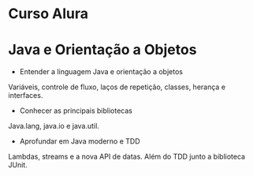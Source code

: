 # Curso Alura
# Java e Orientação a Objetos

- Entender a linguagem Java e orientação a objetos

Variáveis, controle de fluxo, laços de repetição, classes, herança e interfaces.

- Conhecer as principais bibliotecas

Java.lang, java.io e java.util.

- Aprofundar em Java moderno e TDD

Lambdas, streams e a nova API de datas. Além do TDD junto a biblioteca JUnit.
